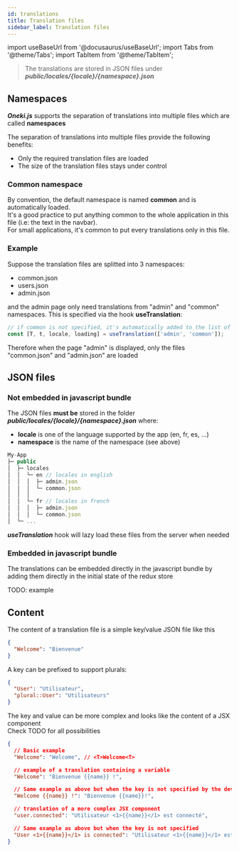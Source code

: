 ```yaml
---
id: translations
title: Translation files
sidebar_label: Translation files
---
```

import useBaseUrl from '@docusaurus/useBaseUrl';
import Tabs from '@theme/Tabs';
import TabItem from '@theme/TabItem';

> The translations are stored in JSON files under ***public/locales/{locale}/{namespace}.json***

## Namespaces

***Oneki.js*** supports the separation of translations into multiple files which are called **namespaces**

The separation of translations into multiple files provide the following benefits:
- Only the required translation files are loaded
- The size of the translation files stays under control

### Common namespace
By convention, the default namespace is named **common** and is automatically loaded.<br/>
It's a good practice to put anything common to the whole application in this file (i.e: the text in the navbar). <br/>
For small applications, it's common to put every translations only in this file.

### Example
Suppose the translation files are splitted into 3 namespaces:
- common.json
- users.json
- admin.json

and the admin page only need translations from "admin" and "common" namespaces. This is specified via the hook **useTranslation**:

```javascript
// if common is not specified, it's automatically added to the list of required namespaces
const [T, t, locale, loading] = useTranslation(['admin', 'common']); 
```

Therefore when the page "admin" is displayed, only the files "common.json" and "admin.json" are loaded

## JSON files
### Not embedded in javascript bundle
The JSON files **must be** stored in the folder ***public/locales/{locale}/{namespace}.json*** where:
- **locale** is one of the language supported by the app (en, fr, es, ...)
- **namespace** is the name of the namespace (see above)

```javascript
My-App
├─ public
│  ├─ locales
│  │  └─ en // locales in english
│  │  │  ├─ admin.json
│  │  │  └─ common.json 
│  │  │
│  │  └─ fr // locales in french
│  │  │  ├─ admin.json
│  │  │  └─ common.json 
│  └─ ...
```
***useTranslation*** hook will lazy load these files from the server when needed

### Embedded in javascript bundle
The translations can be embedded directly in the javascript bundle by adding them directly in the initial state of the redux store

TODO: example

## Content
The content of a translation file is a simple key/value JSON file like this

```json
{
  "Welcome": "Bienvenue"
}
```

A key can be prefixed to support plurals:
```json
{
  "User": "Utilisateur",
  "plural::User": "Utilisateurs"
}
```

The key and value can be more complex and looks like the content of a JSX component<br/>
Check TODO for all possibilities
```json
{
  // Basic example
  "Welcome": "Welcome", // <T>Welcome<T>

  // example of a translation containing a variable
  "Welcome": "Bienvenue {{name}} !", 

  // Same example as above but when the key is not specified by the developer. The key is therefore equal to the content of the default language
  "Welcome {{name}} !": "Bienvenue {{name}}!", 

  // translation of a more complex JSX component
  "user.connected": "Utilisateur <1>{{name}}</1> est connecté", 

  // Same example as above but when the key is not specified
  "User <1>{{name}}</1> is connected": "Utilisateur <1>{{name}}</1> est connecté"
}
```
